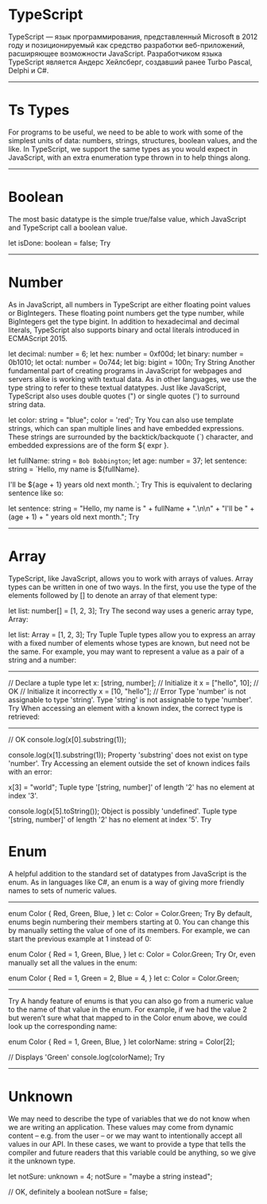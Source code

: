 # TypeScript
TypeScript — язык программирования, представленный Microsoft в 2012 году и позиционируемый как средство разработки веб-приложений, расширяющее возможности JavaScript. Разработчиком языка TypeScript является Андерс Хейлсберг, создавший ранее Turbo Pascal, Delphi и C#.
___
# Ts Types

For programs to be useful, we need to be able to work with some of the simplest units of data: numbers, strings, structures, boolean values, and the like. In TypeScript, we support the same types as you would expect in JavaScript, with an extra enumeration type thrown in to help things along.
___

# Boolean
The most basic datatype is the simple true/false value, which JavaScript and TypeScript call a boolean value.

let isDone: boolean = false;
Try
___
# Number
As in JavaScript, all numbers in TypeScript are either floating point values or BigIntegers. These floating point numbers get the type number, while BigIntegers get the type bigint. In addition to hexadecimal and decimal literals, TypeScript also supports binary and octal literals introduced in ECMAScript 2015.

let decimal: number = 6;
let hex: number = 0xf00d;
let binary: number = 0b1010;
let octal: number = 0o744;
let big: bigint = 100n;
Try
String
Another fundamental part of creating programs in JavaScript for webpages and servers alike is working with textual data. As in other languages, we use the type string to refer to these textual datatypes. Just like JavaScript, TypeScript also uses double quotes (") or single quotes (') to surround string data.

let color: string = "blue";
color = 'red';
Try
You can also use template strings, which can span multiple lines and have embedded expressions. These strings are surrounded by the backtick/backquote (`) character, and embedded expressions are of the form ${ expr }.

let fullName: string = `Bob Bobbington`;
let age: number = 37;
let sentence: string = `Hello, my name is ${fullName}.
 
I'll be ${age + 1} years old next month.`;
Try
This is equivalent to declaring sentence like so:

let sentence: string =
  "Hello, my name is " +
  fullName +
  ".\n\n" +
  "I'll be " +
  (age + 1) +
  " years old next month.";
Try
___
# Array
TypeScript, like JavaScript, allows you to work with arrays of values. Array types can be written in one of two ways. In the first, you use the type of the elements followed by [] to denote an array of that element type:

let list: number[] = [1, 2, 3];
Try
The second way uses a generic array type, Array<elemType>:

let list: Array<number> = [1, 2, 3];
Try
Tuple
Tuple types allow you to express an array with a fixed number of elements whose types are known, but need not be the same. For example, you may want to represent a value as a pair of a string and a number:
____

// Declare a tuple type
let x: [string, number];
// Initialize it
x = ["hello", 10]; // OK
// Initialize it incorrectly
x = [10, "hello"]; // Error
Type 'number' is not assignable to type 'string'.
Type 'string' is not assignable to type 'number'.
Try
When accessing an element with a known index, the correct type is retrieved:
___

// OK
console.log(x[0].substring(1));
 
console.log(x[1].substring(1));
Property 'substring' does not exist on type 'number'.
Try
Accessing an element outside the set of known indices fails with an error:

x[3] = "world";
Tuple type '[string, number]' of length '2' has no element at index '3'.
 
console.log(x[5].toString());
Object is possibly 'undefined'.
Tuple type '[string, number]' of length '2' has no element at index '5'.
Try
# Enum
A helpful addition to the standard set of datatypes from JavaScript is the enum. As in languages like C#, an enum is a way of giving more friendly names to sets of numeric values.
___
enum Color {
  Red,
  Green,
  Blue,
}
let c: Color = Color.Green;
Try
By default, enums begin numbering their members starting at 0. You can change this by manually setting the value of one of its members. For example, we can start the previous example at 1 instead of 0:

enum Color {
  Red = 1,
  Green,
  Blue,
}
let c: Color = Color.Green;
Try
Or, even manually set all the values in the enum:

enum Color {
  Red = 1,
  Green = 2,
  Blue = 4,
}
let c: Color = Color.Green;
___
Try
A handy feature of enums is that you can also go from a numeric value to the name of that value in the enum. For example, if we had the value 2 but weren’t sure what that mapped to in the Color enum above, we could look up the corresponding name:

enum Color {
  Red = 1,
  Green,
  Blue,
}
let colorName: string = Color[2];
 
// Displays 'Green'
console.log(colorName);
Try
___
# Unknown
We may need to describe the type of variables that we do not know when we are writing an application. These values may come from dynamic content – e.g. from the user – or we may want to intentionally accept all values in our API. In these cases, we want to provide a type that tells the compiler and future readers that this variable could be anything, so we give it the unknown type.

let notSure: unknown = 4;
notSure = "maybe a string instead";
 
// OK, definitely a boolean
notSure = false;